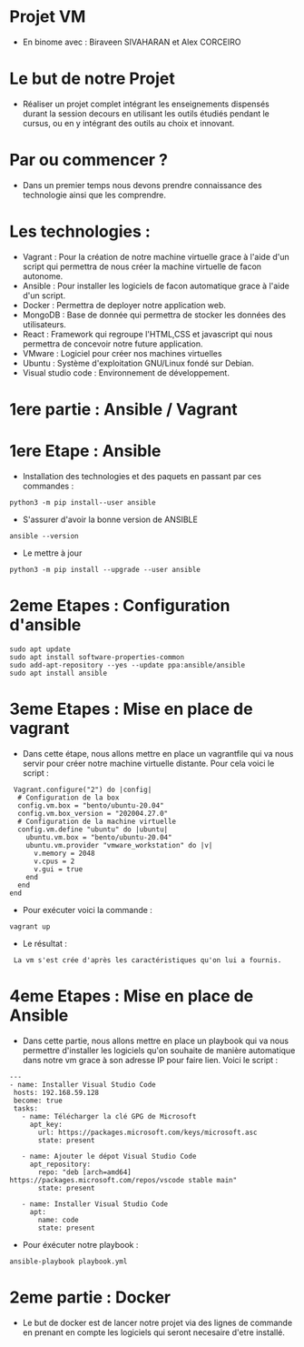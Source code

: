 
# Projet VM
- En binome avec : Biraveen SIVAHARAN et Alex CORCEIRO

# Le but de notre Projet

- Réaliser un projet complet  intégrant les enseignements dispensés durant la session decours en utilisant les outils étudiés pendant le cursus, ou en y intégrant des outils au choix et innovant.

# Par ou commencer ?

- Dans un premier temps nous devons prendre connaissance des technologie ainsi que les comprendre.

# Les technologies : 
- Vagrant : Pour la création de notre machine virtuelle grace à l'aide d'un script qui permettra de nous créer la machine virtuelle de facon autonome.
- Ansible : Pour installer les logiciels de facon automatique grace à l'aide  d'un script.
- Docker : Permettra de deployer notre application web.
- MongoDB : Base de donnée qui permettra de stocker les données des utilisateurs.
- React : Framework qui regroupe l'HTML,CSS et javascript qui nous permettra de concevoir notre future application.
- VMware : Logiciel pour créer nos machines virtuelles
- Ubuntu : Système d'exploitation GNU/Linux fondé sur Debian.
- Visual studio code : Environnement de développement.

# 1ere partie : Ansible / Vagrant

# 1ere Etape : Ansible
- Installation des technologies et des paquets en passant par ces commandes :

```
python3 -m pip install--user ansible
```
- S'assurer d'avoir la bonne version de ANSIBLE
```
ansible --version
```
- Le mettre à jour
```
python3 -m pip install --upgrade --user ansible
```
# 2eme Etapes : Configuration d'ansible
```
sudo apt update 
sudo apt install software-properties-common 
sudo add-apt-repository --yes --update ppa:ansible/ansible 
sudo apt install ansible
```
# 3eme Etapes : Mise en place de vagrant
- Dans cette étape, nous allons mettre en place un vagrantfile qui va nous servir pour créer notre machine virtuelle distante. Pour cela voici le script :
```
 Vagrant.configure("2") do |config|
  # Configuration de la box
  config.vm.box = "bento/ubuntu-20.04"
  config.vm.box_version = "202004.27.0"
  # Configuration de la machine virtuelle
  config.vm.define "ubuntu" do |ubuntu|
    ubuntu.vm.box = "bento/ubuntu-20.04"
    ubuntu.vm.provider "vmware_workstation" do |v| 
      v.memory = 2048
      v.cpus = 2
      v.gui = true
    end
  end
end
```
- Pour exécuter voici la commande :
```
vagrant up
```

- Le résultat :
```
 La vm s'est crée d'après les caractéristiques qu'on lui a fournis.
```

# 4eme Etapes : Mise en place de Ansible

- Dans cette partie, nous allons mettre en place un playbook qui va nous permettre d'installer les logiciels qu'on souhaite de manière automatique dans notre vm grace à son adresse IP pour faire lien. Voici le script :
 ```
---
- name: Installer Visual Studio Code
  hosts: 192.168.59.128
  become: true
  tasks:
    - name: Télécharger la clé GPG de Microsoft
      apt_key:
        url: https://packages.microsoft.com/keys/microsoft.asc
        state: present

    - name: Ajouter le dépot Visual Studio Code
      apt_repository:
        repo: "deb [arch=amd64] https://packages.microsoft.com/repos/vscode stable main"
        state: present

    - name: Installer Visual Studio Code
      apt:
        name: code
        state: present
 ```

- Pour éxécuter notre playbook :
```
ansible-playbook playbook.yml
```

# 2eme partie : Docker

- Le but de docker est de lancer notre projet via des lignes de commande en prenant en compte les logiciels qui seront necesaire d'etre installé.



